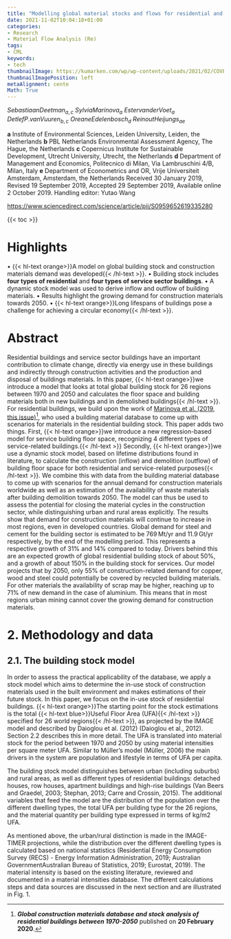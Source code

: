 ```yaml
---
title: "Modelling global material stocks and flows for residential and service sector buildings towards 2050"
date: 2021-11-02T10:04:18+01:00
categories:
- Research
- Material Flow Analysis (Re)
tags:
- CML
keywords:
- tech
thumbnailImage: https://kumarken.com/wp/wp-content/uploads/2021/02/COVER-JournalCleanerProd_AcceptedMSS_JCLP2.bmp
thumbnailImagePosition: left
metaAlignment: cente
Math: True
---
```


<!--more-->

$Sebastiaan Deetman_{a,c}$ $Sylvia Marinova_{a}$ $Estervan der Voet_{a}$ $Detlef P.van Vuuren_{b,c}$ $Oreane Edelenbosch_{d}$ $Reinout Heijungs_{ae}$

**a** Institute of Environmental Sciences, Leiden University, Leiden, the Netherlands
**b** PBL Netherlands Environmental Assessment Agency, The Hague, the Netherlands
**c** Copernicus Institute for Sustainable Development, Utrecht University, Utrecht, the Netherlands
**d** Department of Management and Economics, Politecnico di Milan, Via Lambruschini 4/B, Milan, Italy
**e** Department of Econometrics and OR, Vrije Universiteit Amsterdam, Amsterdam, the Netherlands
Received 30 January 2019, Revised 19 September 2019, Accepted 29 September 2019, Available online 2 October 2019.
Handling editor: Yutao Wang

https://www.sciencedirect.com/science/article/pii/S0959652619335280

{{< toc >}}

# Highlights
• {{< hl-text orange>}}A model on global building stock and construction materials demand was developed{{< /hl-text >}}.
• Building stock includes **four types of residential** and **four types of service sector buildings**.
• A dynamic stock model was used to derive inflow and outflow of building materials.
• Results highlight the growing demand for construction materials towards 2050.
• {{< hl-text orange>}}Long lifespans of buildings pose a challenge for achieving a circular economy{{< /hl-text >}}.

# Abstract

Residential buildings and service sector buildings have an important contribution to climate change, directly via energy use in these buildings and indirectly through construction activities and the production and disposal of buildings materials. In this paper, {{< hl-text orange>}}we introduce a model that looks at total global building stock for 26 regions between 1970 and 2050 and calculates the floor space and building materials both in new buildings and in demolished buildings{{< /hl-text >}}. For residential buildings, we build upon the work of [Marinova et al. (2019, this issue)](https://www.sciencedirect.com/science/article/pii/S0959652619340168?via%3Dihub)[^mari], who used a building material database to come up with scenarios for materials in the residential building stock. This paper adds two things. First, {{< hl-text orange>}}we introduce a new regression-based model for service building floor space, recognizing 4 different types of service-related buildings.{{< /hl-text >}} Secondly, {{< hl-text orange>}}we use a dynamic stock model, based on lifetime distributions found in literature, to calculate the construction (inflow) and demolition (outflow) of building floor space for both residential and service-related purposes{{< /hl-text >}}. We combine this with data from the building material database to come up with scenarios for the annual demand for construction materials worldwide as well as an estimation of the availability of waste materials after building demolition towards 2050. The model can thus be used to assess the potential for closing the material cycles in the construction sector, while distinguishing urban and rural areas explicitly. The results show that demand for construction materials will continue to increase in most regions, even in developed countries. Global demand for steel and cement for the building sector is estimated to be 769 Mt/yr and 11.9 Gt/yr respectively, by the end of the modelling period. This represents a respective growth of 31% and 14% compared to today. Drivers behind this are an expected growth of global residential building stock of about 50%, and a growth of about 150% in the building stock for services. Our model projects that by 2050, only 55% of construction-related demand for copper, wood and steel could potentially be covered by recycled building materials. For other materials the availability of scrap may be higher, reaching up to 71% of new demand in the case of aluminium. This means that in most regions urban mining cannot cover the growing demand for construction materials.

# 2. Methodology and data

## 2.1. The building stock model
In order to assess the practical applicability of the database, we apply a stock model which aims to determine the in-use stock of construction materials used in the built environment and makes estimations of their future stock. In this paper, we focus on the in-use stock of residential buildings. {{< hl-text orange>}}The starting point for the stock estimations is the total {{< hl-text blue>}}Useful Floor Area (UFA){{< /hl-text >}} specified for 26 world regions{{< /hl-text >}}, as projected by the IMAGE model and described by Daioglou et al. (2012) (Daioglou et al., 2012). Section 2.2 describes this in more detail. The UFA is translated into material stock for the period between 1970 and 2050 by using material intensities per square meter UFA. Similar to Müller’s model (Müller, 2006) the main drivers in the system are population and lifestyle in terms of UFA per capita.

The building stock model distinguishes between urban (including suburbs) and rural areas, as well as different types of residential buildings: detached houses, row houses, apartment buildings and high-rise buildings (Van Beers and Graedel, 2003; Stephan, 2013; Carre and Crossin, 2015). The additional variables that feed the model are the distribution of the population over the different dwelling types, the total UFA per building type for the 26 regions, and the material quantity per building type expressed in terms of kg/m2 UFA.

As mentioned above, the urban/rural distinction is made in the IMAGE-TIMER projections, while the distribution over the different dwelling types is calculated based on national statistics (Residential Energy Consumption Survey (RECS) - Energy Information Administration, 2019; Australian GovernmentAustralian Bureau of Statistics, 2019; Eurostat, 2019). The material intensity is based on the existing literature, reviewed and documented in a material intensities database. The different calculations steps and data sources are discussed in the next section and are illustrated in Fig. 1.



[^mari]: ***Global construction materials database and stock analysis of residential buildings between 1970-2050*** published on **20 February 2020**.
